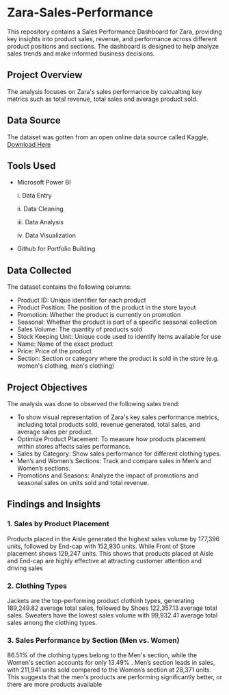 # Zara-Sales-Performance
This repository contains a Sales Performance Dashboard for Zara, providing key insights into product sales, revenue, and performance across different product positions and sections. The dashboard is designed to help analyze sales trends and make informed business decisions.
## Project Overview

The analysis focuses on Zara's sales performance by calcualting key metrics such as total revenue, total sales and average product sold.
## Data Source
The dataset was gotten from an open online data source called Kaggle. [Download Here](https://www.kaggle.com)

## Tools Used
- Microsoft Power BI
  
   i.  Data Entry
  
  ii.  Data Cleaning
  
  iii.  Data Analysis
 
  iv.   Data Visualization

- Github for Portfolio Building

 ## Data Collected
  The dataset contains the following columns:
  - Product ID: Unique identifier for each product
  - Product Position: The position of the product in the store layout
  - Promotion: Whether the product is currently on promotion
  - Seasonal: Whether the product is part of a specific seasonal collection
  - Sales Volume: The quantity of products sold
  - Stock Keeping Unit: Unique code used to identify items available for use
  - Name: Name of the exact product
  - Price: Price of the product
  - Section: Section or category where the product is sold in the store (e.g. women's clothing, men's clothing)

## Project Objectives
The analysis was done to observed the following sales trend:
- To show visual representation of Zara's key sales performance metrics, including total products sold, revenue generated, total sales, and average sales per product.
- Optimize Product Placement: To measure how products placement within stores affects sales performance.
- Sales by Category: Show sales performance for different clothing types.
- Men’s and Women’s Sections: Track and compare sales in Men’s and Women’s sections.
- Promotions and Seasons: Analyze the impact of promotions and seasonal sales on units sold and total revenue.

## Findings and Insights
 ### 1. Sales by Product Placement
 Products placed in the Aisle generated the highest sales volume by 177,396 units, followed by End-cap with 152,930 units. While Front of Store placement shows 129,247 units.
 This shows that products placed at Aisle and End-cap are highly effective at attracting customer attention and driving sales
 
 ### 2. Clothing Types
 Jackets are the top-performing product clothinh types, generating 189,249.82 average total sales, followed by Shoes 122,357.13 average total sales. Sweaters have the lowest sales volume with 99,932.41 average total sales among the clothing types.

 ### 3. Sales Performance by Section (Men vs. Women)
 86.51% of the clothing types belong to the Men's section, while the Women's section accounts for only 13.49% . Men’s section leads in sales, with 211,941 units sold compared to the Women’s section at 28,371 units.
This suggests that the men's products are performing significantly better, or there are more products available 

 
  
  
  
